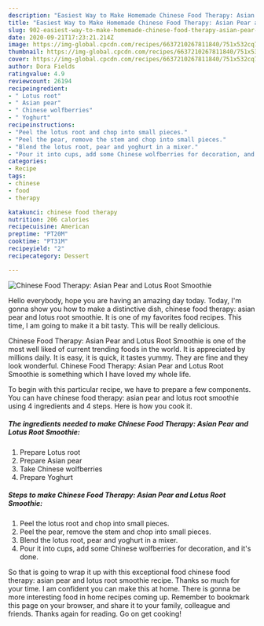 ```yaml
---
description: "Easiest Way to Make Homemade Chinese Food Therapy: Asian Pear and Lotus Root Smoothie"
title: "Easiest Way to Make Homemade Chinese Food Therapy: Asian Pear and Lotus Root Smoothie"
slug: 902-easiest-way-to-make-homemade-chinese-food-therapy-asian-pear-and-lotus-root-smoothie
date: 2020-09-21T17:23:21.214Z
image: https://img-global.cpcdn.com/recipes/6637210267811840/751x532cq70/chinese-food-therapy-asian-pear-and-lotus-root-smoothie-recipe-main-photo.jpg
thumbnail: https://img-global.cpcdn.com/recipes/6637210267811840/751x532cq70/chinese-food-therapy-asian-pear-and-lotus-root-smoothie-recipe-main-photo.jpg
cover: https://img-global.cpcdn.com/recipes/6637210267811840/751x532cq70/chinese-food-therapy-asian-pear-and-lotus-root-smoothie-recipe-main-photo.jpg
author: Dora Fields
ratingvalue: 4.9
reviewcount: 26194
recipeingredient:
- " Lotus root"
- " Asian pear"
- " Chinese wolfberries"
- " Yoghurt"
recipeinstructions:
- "Peel the lotus root and chop into small pieces."
- "Peel the pear, remove the stem and chop into small pieces."
- "Blend the lotus root, pear and yoghurt in a mixer."
- "Pour it into cups, add some Chinese wolfberries for decoration, and it&#39;s done."
categories:
- Recipe
tags:
- chinese
- food
- therapy

katakunci: chinese food therapy 
nutrition: 206 calories
recipecuisine: American
preptime: "PT20M"
cooktime: "PT31M"
recipeyield: "2"
recipecategory: Dessert

---
```



![Chinese Food Therapy: Asian Pear and Lotus Root Smoothie](https://img-global.cpcdn.com/recipes/6637210267811840/751x532cq70/chinese-food-therapy-asian-pear-and-lotus-root-smoothie-recipe-main-photo.jpg)

Hello everybody, hope you are having an amazing day today. Today, I'm gonna show you how to make a distinctive dish, chinese food therapy: asian pear and lotus root smoothie. It is one of my favorites food recipes. This time, I am going to make it a bit tasty. This will be really delicious.

Chinese Food Therapy: Asian Pear and Lotus Root Smoothie is one of the most well liked of current trending foods in the world. It is appreciated by millions daily. It is easy, it is quick, it tastes yummy. They are fine and they look wonderful. Chinese Food Therapy: Asian Pear and Lotus Root Smoothie is something which I have loved my whole life.




To begin with this particular recipe, we have to prepare a few components. You can have chinese food therapy: asian pear and lotus root smoothie using 4 ingredients and 4 steps. Here is how you cook it.

<!--inarticleads1-->

##### The ingredients needed to make Chinese Food Therapy: Asian Pear and Lotus Root Smoothie:

1. Prepare  Lotus root
1. Prepare  Asian pear
1. Take  Chinese wolfberries
1. Prepare  Yoghurt




<!--inarticleads2-->

##### Steps to make Chinese Food Therapy: Asian Pear and Lotus Root Smoothie:

1. Peel the lotus root and chop into small pieces.
1. Peel the pear, remove the stem and chop into small pieces.
1. Blend the lotus root, pear and yoghurt in a mixer.
1. Pour it into cups, add some Chinese wolfberries for decoration, and it&#39;s done.




So that is going to wrap it up with this exceptional food chinese food therapy: asian pear and lotus root smoothie recipe. Thanks so much for your time. I am confident you can make this at home. There is gonna be more interesting food in home recipes coming up. Remember to bookmark this page on your browser, and share it to your family, colleague and friends. Thanks again for reading. Go on get cooking!
